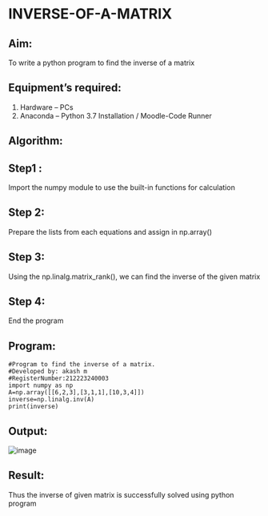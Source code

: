 # INVERSE-OF-A-MATRIX
## Aim:
To write a python program to find the inverse of a matrix
## Equipment’s required:
1. 	Hardware – PCs
2. 	Anaconda – Python 3.7 Installation / Moodle-Code Runner
## Algorithm:
## Step1 :
Import the numpy module to use the built-in functions for calculation

## Step 2:
Prepare the lists from each equations and assign in np.array()

## Step 3:
Using the np.linalg.matrix_rank(), we can find the inverse of the given matrix

## Step 4:
End the program

## Program:
```
#Program to find the inverse of a matrix.
#Developed by: akash m
#RegisterNumber:212223240003
import numpy as np
A=np.array([[6,2,3],[3,1,1],[10,3,4]])
inverse=np.linalg.inv(A)
print(inverse)
```
## Output:

![image](https://github.com/akashmano/INVERSE-OF-A-MATRIX/assets/137408306/56069a45-7479-4c1d-8254-ade467a09169)

## Result:
Thus the inverse of given matrix is successfully solved using python program


